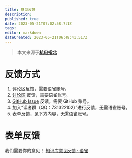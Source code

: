 ```yaml
---
title: 意见反馈
description:
published: true
date: 2023-05-21T07:02:58.711Z
tags:
editor: markdown
dateCreated: 2023-05-21T06:48:41.517Z
---
```


> 本文来源于[**杭电指北**](https://www.yuque.com/hduer/guide)

# 反馈方式

1. 评论区反馈，需要语雀账号。
2. [讨论区](https://www.yuque.com/hduer/topics) 反馈，需要语雀账号。
3. [GitHub Issue](https://github.com/hduguide/hduer/issues) 反馈，需要 GitHub 账号。
4. 加入“读者群（QQ：731322102）”进行反馈，无需语雀账号。
5. 表单反馈，见下方内容，无需语雀账号。

# 表单反馈

我们需要你的意见！
[知识库意见反馈 · 语雀](https://www.yuque.com/forms/share/99216e48-ddb2-485a-a760-efe300bc0cff?view=doc_embed)
